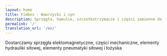 ```yaml
---
layout: home
title: Fimbes - Wawrzycki i syn
description: Sprzęgła, hamulce, szczotkotrzymacze i części zamienne do obrabiarek (tokarek, frezarek, szlifierek itp.)
permalink: '/'
translation_url: '/en/'
---
```

Dostarczamy sprzęgła elektomagnetyczne, części mechaniczne, elementy hydrauliki siłowej, elementy pneumatyki siłowej i łożyska
        